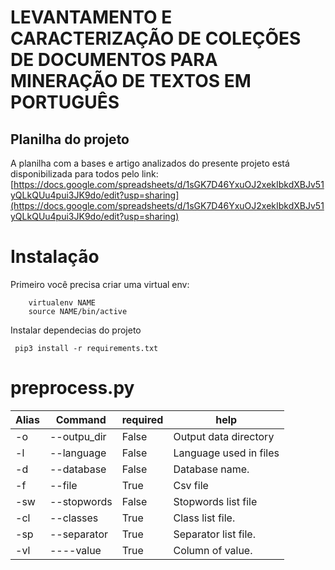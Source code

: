 # LEVANTAMENTO E CARACTERIZAÇÃO DE COLEÇÕES DE DOCUMENTOS PARA MINERAÇÃO DE TEXTOS EM PORTUGUÊS


## Planilha do projeto
A planilha com a bases e artigo analizados do presente projeto está disponibilizada para todos pelo link: [https://docs.google.com/spreadsheets/d/1sGK7D46YxuOJ2xekIbkdXBJv51yQLkQUu4pui3JK9do/edit?usp=sharing](https://docs.google.com/spreadsheets/d/1sGK7D46YxuOJ2xekIbkdXBJv51yQLkQUu4pui3JK9do/edit?usp=sharing)


# Instalação 

Primeiro você precisa criar uma virtual  env:
```
    virtualenv NAME
    source NAME/bin/active
```

Instalar dependecias do projeto
```
 pip3 install -r requirements.txt
```



# preprocess.py 

| Alias | Command      | required | help                   |
|-------|--------------|----------|------------------------|
| -o    | --outpu_dir  | False    | Output data directory  |
| -l    | --language   | False    | Language used in files |
| -d    | --database   | False    | Database name.         |
| -f    | --file       | True     | Csv file               |
| -sw   | --stopwords  | False    | Stopwords list file    | 
|  -cl  | --classes    | True     |  Class list file.      |
|  -sp  | --separator  |  True    |  Separator list file.  | 
|  -vl  | ----value    |  True    |  Column of value.      | 

